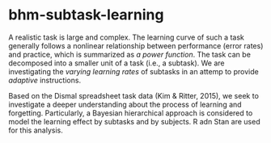 # bhm-subtask-learning
A realistic task is large and complex. The learning curve of such a task generally follows a nonlinear relationship between performance (error rates) and practice, which is summarized as *a power function*. The task can be decomposed into a smaller unit of a task (i.e., a subtask). We are investigating the *varying learning rates* of subtasks in an attemp to provide *adaptive* instructions. 

Based on the Dismal spreadsheet task data (Kim & Ritter, 2015), we seek to investigate a deeper understanding about the process of learning and forgetting. Particularly, a Bayesian hierarchical approach is considered to model the learning effect by subtasks and by subjects. R adn Stan are used for this analysis.
